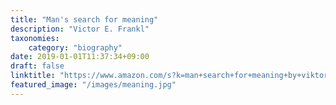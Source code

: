 ```yaml
---
title: "Man's search for meaning"
description: "Victor E. Frankl"
taxonomies:
    category: "biography"
date: 2019-01-01T11:37:34+09:00
draft: false
linktitle: "https://www.amazon.com/s?k=man+search+for+meaning+by+viktor+frankl&crid=1OWGCEXGA7MIE&sprefix=man+search+for+%2Caps%2C349&ref=nb_sb_ss_i_4_15"
featured_image: "/images/meaning.jpg"
---
```


